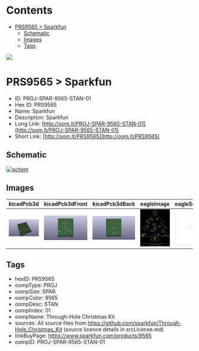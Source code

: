 



Contents
========

* [PRS9565 > Sparkfun](#prs9565--sparkfun)
	* [Schematic](#schematic)
	* [Images](#images)
	* [Tags](#tags)
  
![][im]
# PRS9565 > Sparkfun

- ID: PROJ-SPAR-9565-STAN-01
- Hex ID: PRS9565
- Name: Sparkfun
- Description: Sparkfun
- Long Link: [http://oom.lt/PROJ-SPAR-9565-STAN-01](http://oom.lt/PROJ-SPAR-9565-STAN-01)
- Short Link: [http://oom.lt/PRS9565](http://oom.lt/PRS9565)

## Schematic
  
[![schem](eagleSchemImage.png)](eagleSchemImage.png)
## Images
  
  

|kicadPcb3d|kicadPcb3dFront|kicadPcb3dBack|eagleImage|eagleSchemImage|
| :---: | :---: | :---: | :---: | :---: |
|[![kicadPcb3d](kicadPcb3d_140.png)](kicadPcb3d.png)|[![kicadPcb3dFront](kicadPcb3dFront_140.png)](kicadPcb3dFront.png)|[![kicadPcb3dBack](kicadPcb3dBack_140.png)](kicadPcb3dBack.png)|[![eagleImage](eagleImage_140.png)](eagleImage.png)|[![eagleSchemImage](eagleSchemImage_140.png)](eagleSchemImage.png)|

## Tags

- hexID: PRS9565
- oompType: PROJ
- oompSize: SPAR
- oompColor: 9565
- oompDesc: STAN
- oompIndex: 01
- oompName: Through-Hole Christmas Kit
- sources: All source files from https://github.com/sparkfun/Through-Hole_Christmas_Kit (source licence details in srcLicense.md)
- linkBuyPage: https://www.sparkfun.com/products/9565
- oompID: PROJ-SPAR-9565-STAN-01



[im]: kicadPcb3d_450.png
